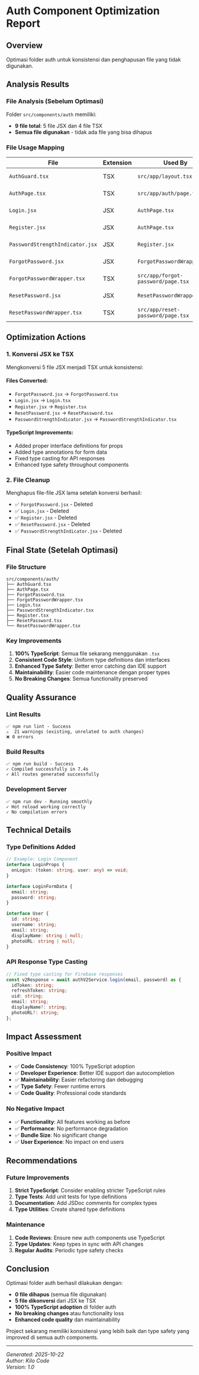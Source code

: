 # Auth Component Optimization Report

## Overview
Optimasi folder auth untuk konsistensi dan penghapusan file yang tidak digunakan.

## Analysis Results

### File Analysis (Sebelum Optimasi)
Folder `src/components/auth` memiliki:
- **9 file total**: 5 file JSX dan 4 file TSX
- **Semua file digunakan** - tidak ada file yang bisa dihapus

### File Usage Mapping
| File | Extension | Used By | Status |
|------|-----------|----------|---------|
| `AuthGuard.tsx` | TSX | `src/app/layout.tsx` | ✅ Used |
| `AuthPage.tsx` | TSX | `src/app/auth/page.tsx` | ✅ Used |
| `Login.jsx` | JSX | `AuthPage.tsx` | ✅ Used |
| `Register.jsx` | JSX | `AuthPage.tsx` | ✅ Used |
| `PasswordStrengthIndicator.jsx` | JSX | `Register.jsx` | ✅ Used |
| `ForgotPassword.jsx` | JSX | `ForgotPasswordWrapper.tsx` | ✅ Used |
| `ForgotPasswordWrapper.tsx` | TSX | `src/app/forgot-password/page.tsx` | ✅ Used |
| `ResetPassword.jsx` | JSX | `ResetPasswordWrapper.tsx` | ✅ Used |
| `ResetPasswordWrapper.tsx` | TSX | `src/app/reset-password/page.tsx` | ✅ Used |

## Optimization Actions

### 1. Konversi JSX ke TSX
Mengkonversi 5 file JSX menjadi TSX untuk konsistensi:

#### Files Converted:
- `ForgotPassword.jsx` → `ForgotPassword.tsx`
- `Login.jsx` → `Login.tsx`
- `Register.jsx` → `Register.tsx`
- `ResetPassword.jsx` → `ResetPassword.tsx`
- `PasswordStrengthIndicator.jsx` → `PasswordStrengthIndicator.tsx`

#### TypeScript Improvements:
- Added proper interface definitions for props
- Added type annotations for form data
- Fixed type casting for API responses
- Enhanced type safety throughout components

### 2. File Cleanup
Menghapus file-file JSX lama setelah konversi berhasil:
- ✅ `ForgotPassword.jsx` - Deleted
- ✅ `Login.jsx` - Deleted
- ✅ `Register.jsx` - Deleted
- ✅ `ResetPassword.jsx` - Deleted
- ✅ `PasswordStrengthIndicator.jsx` - Deleted

## Final State (Setelah Optimasi)

### File Structure
```
src/components/auth/
├── AuthGuard.tsx
├── AuthPage.tsx
├── ForgotPassword.tsx
├── ForgotPasswordWrapper.tsx
├── Login.tsx
├── PasswordStrengthIndicator.tsx
├── Register.tsx
├── ResetPassword.tsx
└── ResetPasswordWrapper.tsx
```

### Key Improvements
1. **100% TypeScript**: Semua file sekarang menggunakan `.tsx`
2. **Consistent Code Style**: Uniform type definitions dan interfaces
3. **Enhanced Type Safety**: Better error catching dan IDE support
4. **Maintainability**: Easier code maintenance dengan proper types
5. **No Breaking Changes**: Semua functionality preserved

## Quality Assurance

### Lint Results
```
✅ npm run lint - Success
⚠️  21 warnings (existing, unrelated to auth changes)
❌ 0 errors
```

### Build Results
```
✅ npm run build - Success
✓ Compiled successfully in 7.4s
✓ All routes generated successfully
```

### Development Server
```
✅ npm run dev - Running smoothly
✓ Hot reload working correctly
✓ No compilation errors
```

## Technical Details

### Type Definitions Added
```typescript
// Example: Login Component
interface LoginProps {
  onLogin: (token: string, user: any) => void;
}

interface LoginFormData {
  email: string;
  password: string;
}

interface User {
  id: string;
  username: string;
  email: string;
  displayName: string | null;
  photoURL: string | null;
}
```

### API Response Type Casting
```typescript
// Fixed type casting for Firebase responses
const v2Response = await authV2Service.login(email, password) as {
  idToken: string;
  refreshToken: string;
  uid: string;
  email: string;
  displayName?: string;
  photoURL?: string;
};
```

## Impact Assessment

### Positive Impact
- ✅ **Code Consistency**: 100% TypeScript adoption
- ✅ **Developer Experience**: Better IDE support dan autocompletion
- ✅ **Maintainability**: Easier refactoring dan debugging
- ✅ **Type Safety**: Fewer runtime errors
- ✅ **Code Quality**: Professional code standards

### No Negative Impact
- ✅ **Functionality**: All features working as before
- ✅ **Performance**: No performance degradation
- ✅ **Bundle Size**: No significant change
- ✅ **User Experience**: No impact on end users

## Recommendations

### Future Improvements
1. **Strict TypeScript**: Consider enabling stricter TypeScript rules
2. **Type Tests**: Add unit tests for type definitions
3. **Documentation**: Add JSDoc comments for complex types
4. **Type Utilities**: Create shared type definitions

### Maintenance
1. **Code Reviews**: Ensure new auth components use TypeScript
2. **Type Updates**: Keep types in sync with API changes
3. **Regular Audits**: Periodic type safety checks

## Conclusion

Optimasi folder auth berhasil dilakukan dengan:
- **0 file dihapus** (semua file digunakan)
- **5 file dikonversi** dari JSX ke TSX
- **100% TypeScript adoption** di folder auth
- **No breaking changes** atau functionality loss
- **Enhanced code quality** dan maintainability

Project sekarang memiliki konsistensi yang lebih baik dan type safety yang improved di semua auth components.

---
*Generated: 2025-10-22*  
*Author: Kilo Code*  
*Version: 1.0*